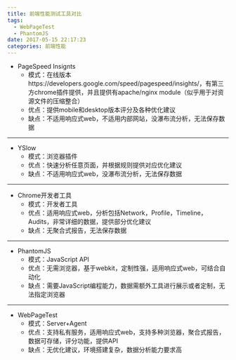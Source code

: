 ```yaml
---
title: 前端性能测试工具对比
tags:
  - WebPageTest
  - PhantomJS
date: 2017-05-15 22:17:23
categories: 前端性能
---
```


- PageSpeed Insignts
    - 模式：在线版本https://developers.google.com/speed/pagespeed/insights/，有第三方chrome插件提供，并且提供有apache/nginx module（似乎用于对资源文件的压缩整合）
    - 优点：提供mobile和desktop版本评分及各种优化建议
    - 缺点：不适用响应式web，不适用内部网站，没瀑布流分析，无法保存数据

---
  
- YSlow
    - 模式：浏览器插件
    - 优点：快速分析任意页面，并根据规则提供对应优化建议
    - 缺点：不适用响应式web，没瀑布流分析，无法保存数据

---

- Chrome开发者工具
    - 模式：开发者工具
    - 优点：适用响应式web，分析包括Network，Profile，Timeline，Audits，非常详细的数据，提供部分优化建议
    - 缺点：无聚合式报告，无法保存数据

---

- PhantomJS
    - 模式：JavaScript API
    - 优点：无需浏览器，基于webkit，定制性强，适用响应式web，可结合自动化
    - 缺点：需要JavaScript编程能力，数据需额外工具进行展示或者定制，无法指定浏览器

---

- WebPageTest
    - 模式：Server+Agent
    - 优点：支持私有服务，适用响应式web，支持多种浏览器，聚合式报告，数据可存储，评分功能，提供API
    - 缺点：无优化建议，环境搭建复杂，数据分析能力要求高